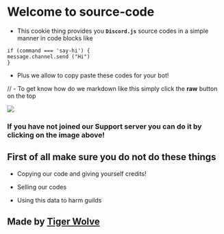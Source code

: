 Welcome to source-code
====================

- This cookie thing provides you **`Discord.js`** source codes in a simple manner in code blocks like 

```
if (command === 'say-hi') {
message.channel.send ("Hi")
}
```

- Plus we allow to copy paste these codes for your bot!

// - To get know how do we markdown like this simply click the **raw** button on the top

[![](https://cdn.glitch.com/276c8ad7-cbab-4801-8934-39c03158b0c6%2FPicsArt_08-25-01.13.08.png?1539019422575)](https://discordapp.com/invite/hn5FK2e)

### If you have not joined our Support server you can do it by clicking on the image above!

First of all make sure you do not do these things
-------------------------------------------

- Copying our code and giving yourself credits!

- Selling our codes

- Using this data to harm guilds

Made by __[Tiger Wolve](https://discordapp.com/invite/hn5FK2e)__
------------
